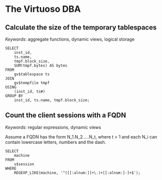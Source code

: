 The Virtuoso DBA
===

## Calculate the size of the temporary tablespaces

*Keywords*: aggregate functions, dynamic views, logical storage

    SELECT
        inst_id,
        ts.name,
        tmpf.block_size,
        SUM(tmpf.bytes) AS bytes
    FROM
        gv$tablespace ts
    JOIN
        gv$tempfile tmpf
    USING
        (inst_id, ts#)
    GROUP BY
        inst_id, ts.name, tmpf.block_size;

## Count the client sessions with a FQDN

*Keywords*: regular expressions, dynamic views

Assume a FQDN has the form N_1.N_2.….N_t, where t > 1 and each N_i can contain lowercase letters, numbers and the dash.
 
    SELECT
        machine
    FROM
        v$session
    WHERE
        REGEXP_LIKE(machine, '^([[:alnum:]]+\.)+[[:alnum:]-]+$');


<!-- vim: set fenc=utf-8 spell spl=en ts=4 sw=4 et filetype=markdown : -->
